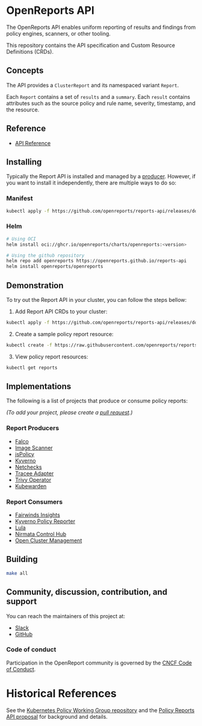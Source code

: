 # OpenReports API

The OpenReports API enables uniform reporting of results and findings from policy engines, scanners, or other tooling.

This repository contains the API specification and Custom Resource Definitions (CRDs).

## Concepts

The API provides a `ClusterReport` and its namespaced variant `Report`.

Each `Report` contains a set of `results` and a `summary`. Each `result` contains attributes such as the source policy and rule name, severity, timestamp, and the resource.

## Reference

* [API Reference](./docs/api-docs.md)

## Installing 

Typically the Report API is installed and managed by a [producer](#producers). However, if you want to install it independently, there are multiple ways to do so:

### Manifest

```sh
kubectl apply -f https://github.com/openreports/reports-api/releases/download/<version>/install.yaml
```

### Helm

```sh
# Using OCI
helm install oci://ghcr.io/openreports/charts/openreports:<version>

# Using the github repository
helm repo add openreports https://openreports.github.io/reports-api
helm install openreports/openreports
```

## Demonstration

To try out the Report API in your cluster, you can follow the steps bellow:

1. Add Report API CRDs to your cluster:

```sh
kubectl apply -f https://github.com/openreports/reports-api/releases/download/v0.1.0/install.yaml

```
2. Create a sample policy report resource:

```sh
kubectl create -f https://raw.githubusercontent.com/openreports/reports-api/refs/heads/main/samples/sample-cis-k8s.yaml
```
3. View policy report resources:

```sh
kubectl get reports
```

## Implementations

The following is a list of projects that produce or consume policy reports:

*(To add your project, please create a [pull request](https://github.com/openreports/reports-api/pulls).)*

### Report Producers

* [Falco](https://github.com/falcosecurity/falcosidekick/blob/master/outputs/policyreport.go)
* [Image Scanner](https://github.com/statnett/image-scanner-operator)
* [jsPolicy](https://github.com/loft-sh/jspolicy/)
* [Kyverno](https://kyverno.io/docs/policy-reports/)
* [Netchecks](https://docs.netchecks.io/)
* [Tracee Adapter](https://github.com/fjogeleit/tracee-polr-adapter)
* [Trivy Operator](https://aquasecurity.github.io/trivy-operator/v0.15.1/tutorials/integrations/policy-reporter/)
* [Kubewarden](https://docs.kubewarden.io/explanations/audit-scanner/policy-reports)

### Report Consumers

* [Fairwinds Insights](https://fairwinds.com/insights)
* [Kyverno Policy Reporter](https://kyverno.github.io/policy-reporter/)
* [Lula](https://github.com/defenseunicorns/lula)
* [Nirmata Control Hub](https://nirmata.com/nirmata-control-hub/)
* [Open Cluster Management](https://open-cluster-management.io/)

## Building 

```sh
make all
```

## Community, discussion, contribution, and support

You can reach the maintainers of this project at:

- [Slack](https://cloud-native.slack.com/archives/C08JH5223A6)
- [GitHub](https://github.com/orgs/openreports/discussions)

### Code of conduct

Participation in the OpenReport community is governed by the [CNCF Code of Conduct](https://github.com/cncf/foundation/blob/main/code-of-conduct.md).

[owners]: https://git.k8s.io/community/contributors/guide/owners.md
[Creative Commons 4.0]: https://git.k8s.io/website/LICENSE

# Historical References

See the [Kubernetes Policy Working Group repository](https://github.com/kubernetes-sigs/wg-policy-prototypes/tree/master/policy-report) and the [Policy Reports API proposal](https://docs.google.com/document/d/1nICYLkYS1RE3gJzuHOfHeAC25QIkFZfgymFjgOzMDVw/edit#) for background and details.

